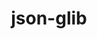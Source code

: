 ---
title: "json-glib"
layout: cache
categories: [package, develop]
meta: {"compilers": ["gcc@=11.4.0"], "num_specs": 9, "num_specs_by_stack": {"e4s": 9, "root": 9}, "oss": ["ubuntu22.04"], "platforms": ["linux"], "stacks": ["e4s", "root"], "targets": ["x86_64_v3"], "versions": ["1.6.6"]}
spec_details: [{"compiler": "gcc@=11.4.0", "hash": "2jzdvoftnixweb73dmfe5cagoynxvlme", "os": "ubuntu22.04", "platform": "linux", "size": "-", "stacks": ["e4s", "root"], "target": "x86_64_v3", "variants": ["build_system=meson", "buildtype=release", "default_library=shared", "~strip"], "versions": ["1.6.6"]}, {"compiler": "gcc@=11.4.0", "hash": "4glca2hr5xaax4dvs32p5fwxlaw5hl3u", "os": "ubuntu22.04", "platform": "linux", "size": "-", "stacks": ["e4s", "root"], "target": "x86_64_v3", "variants": ["build_system=meson", "buildtype=release", "default_library=shared", "~strip"], "versions": ["1.6.6"]}, {"compiler": "gcc@=11.4.0", "hash": "6svbgh2n5culkjmtuy2ivu5i6tj3bpdp", "os": "ubuntu22.04", "platform": "linux", "size": "-", "stacks": ["e4s", "root"], "target": "x86_64_v3", "variants": ["build_system=meson", "buildtype=release", "default_library=shared", "~strip"], "versions": ["1.6.6"]}, {"compiler": "gcc@=11.4.0", "hash": "fak6inha5iu5cuwuedjy66p6ubwfct72", "os": "ubuntu22.04", "platform": "linux", "size": "-", "stacks": ["e4s", "root"], "target": "x86_64_v3", "variants": ["build_system=meson", "buildtype=release", "default_library=shared", "~strip"], "versions": ["1.6.6"]}, {"compiler": "gcc@=11.4.0", "hash": "jcapaw35ea55vp65q4yki46nyjyeck3e", "os": "ubuntu22.04", "platform": "linux", "size": "-", "stacks": ["e4s", "root"], "target": "x86_64_v3", "variants": ["build_system=meson", "buildtype=release", "default_library=shared", "~strip"], "versions": ["1.6.6"]}, {"compiler": "gcc@=11.4.0", "hash": "kgmkpj5i6ywgwzzgy2r57pyck4p2ikpn", "os": "ubuntu22.04", "platform": "linux", "size": "-", "stacks": ["e4s", "root"], "target": "x86_64_v3", "variants": ["build_system=meson", "buildtype=release", "default_library=shared", "~strip"], "versions": ["1.6.6"]}, {"compiler": "gcc@=11.4.0", "hash": "qpc56hujsrylvu2czhnntzlqr3pwhstb", "os": "ubuntu22.04", "platform": "linux", "size": "-", "stacks": ["e4s", "root"], "target": "x86_64_v3", "variants": ["build_system=meson", "buildtype=release", "default_library=shared", "~strip"], "versions": ["1.6.6"]}, {"compiler": "gcc@=11.4.0", "hash": "sktk4qp2r3hqlaampvpatulnt7aeis76", "os": "ubuntu22.04", "platform": "linux", "size": "-", "stacks": ["e4s", "root"], "target": "x86_64_v3", "variants": ["build_system=meson", "buildtype=release", "default_library=shared", "~strip"], "versions": ["1.6.6"]}, {"compiler": "gcc@=11.4.0", "hash": "t2cwjbzydefdupgksyubteiz3rsvarbm", "os": "ubuntu22.04", "platform": "linux", "size": "-", "stacks": ["e4s", "root"], "target": "x86_64_v3", "variants": ["build_system=meson", "buildtype=release", "default_library=shared", "~strip"], "versions": ["1.6.6"]}]
---